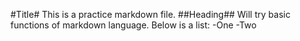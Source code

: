 #Title#
This is a practice markdown file.
##Heading##
Will try basic functions of markdown language.
Below is a list:
-One
-Two
